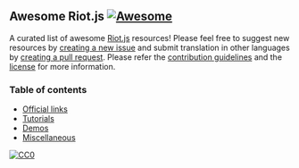 ## **Awesome Riot.js** [![Awesome](https://cdn.rawgit.com/sindresorhus/awesome/d7305f38d29fed78fa85652e3a63e154dd8e8829/media/badge.svg)](https://github.com/sindresorhus/awesome)
A curated list of awesome [Riot.js](http://riotjs.com/) resources! Please feel free to suggest new resources by [creating a new issue](https://github.com/pankajparashar/awesome-riotjs/issues) and submit translation in other languages by [creating a pull request](https://github.com/pankajparashar/awesome-riotjs/pulls). Please refer the [contribution guidelines](#contribution-guidelines) and the [license](#license) for more information.

### Table of contents
- [Official links](#official-links)
- [Tutorials](#tutorials)
- [Demos](#demos)
- [Miscellaneous](#miscellaneous)

[![CC0](https://i.creativecommons.org/p/zero/1.0/88x31.png)](https://creativecommons.org/publicdomain/zero/1.0/)
